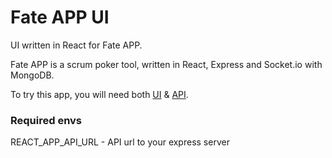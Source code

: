 # Fate APP UI

UI written in React for Fate APP.

Fate APP is a scrum poker tool, written in React, Express and Socket.io with MongoDB.

To try this app, you will need both [UI](https://github.com/code-4-bread/fate-ui) & [API](https://github.com/code-4-bread/fate-api).

### Required envs
REACT_APP_API_URL - API url to your express server
